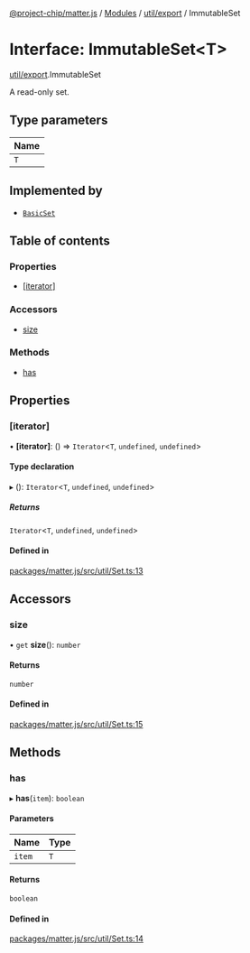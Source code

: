 [@project-chip/matter.js](../README.md) / [Modules](../modules.md) / [util/export](../modules/util_export.md) / ImmutableSet

# Interface: ImmutableSet\<T\>

[util/export](../modules/util_export.md).ImmutableSet

A read-only set.

## Type parameters

| Name |
| :------ |
| `T` |

## Implemented by

- [`BasicSet`](../classes/util_export.BasicSet.md)

## Table of contents

### Properties

- [[iterator]](util_export.ImmutableSet.md#[iterator])

### Accessors

- [size](util_export.ImmutableSet.md#size)

### Methods

- [has](util_export.ImmutableSet.md#has)

## Properties

### [iterator]

• **[iterator]**: () => `Iterator`\<`T`, `undefined`, `undefined`\>

#### Type declaration

▸ (): `Iterator`\<`T`, `undefined`, `undefined`\>

##### Returns

`Iterator`\<`T`, `undefined`, `undefined`\>

#### Defined in

[packages/matter.js/src/util/Set.ts:13](https://github.com/project-chip/matter.js/blob/c0d55745d5279e16fdfaa7d2c564daa31e19c627/packages/matter.js/src/util/Set.ts#L13)

## Accessors

### size

• `get` **size**(): `number`

#### Returns

`number`

#### Defined in

[packages/matter.js/src/util/Set.ts:15](https://github.com/project-chip/matter.js/blob/c0d55745d5279e16fdfaa7d2c564daa31e19c627/packages/matter.js/src/util/Set.ts#L15)

## Methods

### has

▸ **has**(`item`): `boolean`

#### Parameters

| Name | Type |
| :------ | :------ |
| `item` | `T` |

#### Returns

`boolean`

#### Defined in

[packages/matter.js/src/util/Set.ts:14](https://github.com/project-chip/matter.js/blob/c0d55745d5279e16fdfaa7d2c564daa31e19c627/packages/matter.js/src/util/Set.ts#L14)
